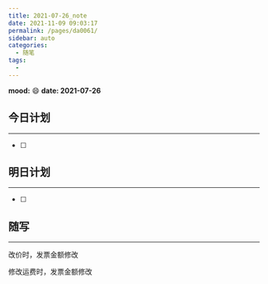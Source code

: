 ```yaml
---
title: 2021-07-26_note
date: 2021-11-09 09:03:17
permalink: /pages/da0061/
sidebar: auto
categories:
  - 随笔
tags:
  - 
---
```

**mood:** :smile:  																		**date: 2021-07-26**  
## 今日计划  
------
- [ ]  
## 明日计划  
------
- [ ]  
## 随写 
------

改价时，发票金额修改

修改运费时，发票金额修改